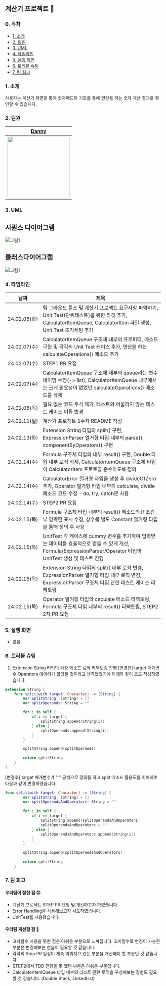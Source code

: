 ## 계산기 프로젝트 📱

### 0. 목차
- [1. 소개](#1-소개)
- [2. 팀원](#2-팀원)
- [3. UML](#3-uml)
- [4. 타임라인](#4-타임라인)
- [5. 실행 화면](#5-실행-화면)
- [6. 트러블 슈팅](#6-트러블-슈팅)
- [7. 팀 회고](#7-팀-회고)


### 1. 소개
사용자는 계산기 화면을 통해 숫자패드와 기호를 통해 연산을 하는 숫자 계산 결과를 확인할 수 있습니다. 

### 2. 팀원
| [Danny](https://github.com/dannykim1215) |
| --- |
| <img src="https://avatars.githubusercontent.com/u/154333967?v=4" width="200"> |

### 3. UML
## 시퀀스 다이어그램
![그림1](https://github.com/dannykim1215/ios-calculator-app/assets/154333967/a67aae78-70d1-43ad-a600-6b013920cf2f)

## 클래스다이어그램
![그림1](https://github.com/dannykim1215/ios-calculator-app/assets/154333967/29b5a471-2b2e-490f-ad1f-2164d9d0654e)


### 4. 타임라인
| 날짜 | 제목 |
| --- | --- |
| 24.02.06(화) | 팀 그라운드 룰즈 및 계산기 프로젝트 요구사항 파악하기, Unit Test(단위테스트)를 위한 타깃 추가, CalculatorItemQueue, CalculatorItem 파일 생성, Unit Test 초기세팅 추가 |
| 24.02.07(수) | CalculatorItemQueue 구조체 내부의 프로퍼티, 메소드 구현 및 각각의 Unit Test 케이스 추가, 연산을 하는 calculateOperations() 메소드 추가 |
| 24.02.07(수) | STEP1 PR 요청 |
| 24.02.07(수) | CalculatorItemQueue 구조체 내부의 queue라는 변수 네이밍 수정(-> list), CalculatorItemQueue 내부에서는 크게 필요성이 없었던 calculateOperations() 메소드를 삭제 |
| 24.02.08(목) | 필요 없는 코드 주석 제거, 테스트와 어울리지 않는 테스트 케이스 이름 변경 |
| 24.02.11(일) | 계산기 프로젝트 1주차 README 작성 |
| 24.02.13(화) | Extension String 타입의 split() 구현, ExpressionParser 열거형 타입 내부의 parse(), componentByOperators() 구현 |
| 24.02.14(수) | Formula 구조체 타입의 내부 result() 구현, Double 타입 내부 로직 삭제, CalculatoritemQueue 구조체 타입이 Calculatoritem 프로토콜 준수하도록 정의 |
| 24.02.14(수) | CalculatorError 열거형 타입을 생성 후 divideOfZero 추가, Operator 열거형 타입 내부의 calculate, divide 메소드 코드 수정 - do, try, catch문 사용 |
| 24.02.14(수) | STEP2 PR 요청 |
| 24.02.15(목) | Formula 구조체 타입 내부의 result() 메소드의 if 조건부 명확한 표시 수정, 상수를 별도 Constant 열거형 타입을 통해 정의 후 사용 |
| 24.02.15(목) | UnitTest 각 케이스에 dummy 변수를 추가하여 입력받는 데이터를 효율적으로 받을 수 있게 개선, Formula/ExpressionParser/Operator 타입의 UnitTest 생성 및 테스트 진행 |
| 24.02.15(목) | Extension String 타입의 split() 내부 로직 변경, ExpressionParser 열거형 타입 내부 로직 변경, ExpressionParser 구조체 타입 관련 테스트 케이스 리팩토링 |
| 24.02.15(목) | Operator 열거형 타입의 caculate 메소드 리팩토링, Formula 구조체 타입 내부의 result() 리팩토링, STEP2 2차 PR 요청 |


### 5. 실행 화면
- 없음

### 6. 트러블 슈팅
1. Extension String 타입의 확장 메소드 로직 리팩토링 진행
[변경전]
target 매개변수 Operators 데이터가 할당될 것이라고 생각했었기에 아래와 같이 코드 작성하였습니다. 
```swift
extension String {
    func split(with target: Character) -> [String] {
        var splitString: [String] = []
        var splitOperands: String = ""

        for i in self {
            if i == target {
                splitString.append(String(i))
            } else {
                splitOperands.append(String(i))
            }
        }

        splitString.append(splitOperands)
            
        return splitString
    }
}
```
[변경후]
target 매개변수가 " " 공백으로 정의를 하고 split 메소드 활용도를 이해하여 다음과 같이 변경하였습니다.
```swift
func split(with target: Character) -> [String] {
        var splitString: [String] = []
        var splitOperandsAndOperators: String = ""
        
        for i in self {
            if i == target {
                splitString.append(splitOperandsAndOperators)
                splitOperandsAndOperators = ""
            } else {
                splitOperandsAndOperators.append(String(i))
            }
        }
        
        splitString.append(splitOperandsAndOperators)
            
        return splitString
    }
```

### 7. 팀 회고
#### 우리팀이 잘한 점 😍
- 계산기 프로젝트 STEP PR 요청 및 개선하고자 하였습니다.
- Error Handling을 사용해보고자 시도하였습니다.
- UnitTest를 사용했습니다.

#### 우리팀 개선할 점 🥲
- 고차함수 사용을 못한 점은 아쉬운 부분으로 느껴집니다. 고차함수로 변경이 가능한 부분은 변경해보는 연습이 필요할 것 같습니다. 
- 각각의 Step PR 일정이 계속 미뤄지고 있는 부분을 개선해야 할 부분인 것 같습니다.
- STEP2에서 TDD 진행을 못 했던 부분은 아쉬운 부분입니다.
- CalculatorItemQueue 타입 내부의 리스트 관련 로직을 구성해보는 경험도 필요할 것 같습니다. (Double Stack, LinkedList)

